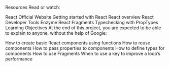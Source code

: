 Resources
Read or watch:

React Official Website
Getting started with React
React overview
React Developer Tools
Enzyme
React Fragments
Typechecking with PropTypes
Learning Objectives
At the end of this project, you are expected to be able to explain to anyone, without the help of Google:

How to create basic React components using functions
How to reuse components
How to pass properties to components
How to define types for components
How to use Fragments
When to use a key to improve a loop’s performance